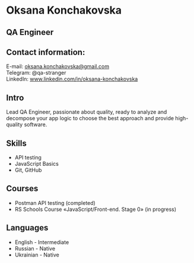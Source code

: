 # Oksana Konchakovska

## QA Engineer

## Contact information:
E-mail: oksana.konchakovska@gmail.com \
Telegram: @qa-stranger \
LinkedIn: www.linkedin.com/in/oksana-konchakovska

## Intro
Lead QA Engineer, passionate about quality, ready to analyze and decompose your app logic to choose the best approach and provide high-quality software.

## Skills
- API testing
- JavaScript Basics
- Git, GitHub

## Courses
- Postman API testing (completed)
- RS Schools Course «JavaScript/Front-end. Stage 0» (in progress)


## Languages
- English - Intermediate
- Russian - Native
- Ukrainian - Native